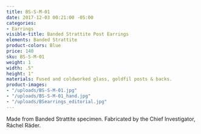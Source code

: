 ```yaml
---
title: BS-S-M-01
date: 2017-12-03 00:21:00 -05:00
categories:
- Earrings
visible-title: Banded Strattite Post Earrings
elements: Banded Strattite
product-colors: Blue
price: 140
sku: BS-S-M-01
weight: 1
width: .5"
height: 1"
materials: Fused and coldworked glass, goldfil posts & backs.
product-images:
- "/uploads/BS-S-M-01.jpg"
- "/uploads/BS-S-M-01_hand.jpg"
- "/uploads/BSearrings_editorial.jpg"
---
```


Made from Banded Strattite specimen. Fabricated by the Chief Investigator, Ráchel Räder.

